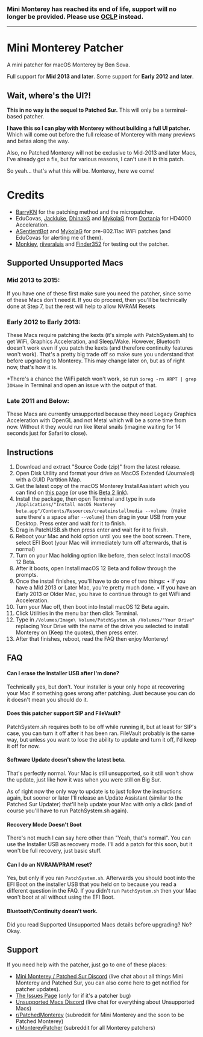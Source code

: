 
### Mini Monterey has reached its end of life, support will no longer be provided. Please use [OCLP](https://github.com/dortania/OpenCore-Legacy-Patcher/) instead.

---

# Mini Monterey Patcher

A mini patcher for macOS Monterey by Ben Sova.

Full support for **Mid 2013 and later**. Some support for **Early 2012 and later**.

## Wait, where's the UI?!
**This in no way is the sequel to Patched Sur.** This will only be a terminal-based patcher.

**I have this so I can play with Monterey without building a full UI patcher.** Which will come out before the full release of Monterey with many previews and betas along the way.

Also, no Patched Monterey will not be exclusive to Mid-2013 and later Macs, I've already got a fix, but for various reasons, I can't use it in this patch.

So yeah... that's what this will be. Monterey, here we come!

# Credits
- [BarryKN](https://github.com/barrykn) for the patching method and the micropatcher.
- EduCovas, [Jackluke](https://github.com/jacklukem), [DhinakG](https://github.com/DhinakG) and [MykolaG](https://github.com/khronokernel) from [Dortania](https://github.com/dortania) for HD4000 Acceleration.
- [ASentientBot](https://github.com/ASentientBot) and [MykolaG](https://github.com/khronokernel) for pre-802.11ac WiFi patches (and EduCovas for alerting me of them).
- [Monkiey](https://github.com/Monkiey), [riiveraluis](https://github.com/riiveraluis) and [Finder352](https://www.youtube.com/channel/UC1ANuAzvOToCVizzck3JjPg) for testing out the patcher. 

## Supported Unsupported Macs
### Mid 2013 to 2015:
If you have one of these first make sure you need the patcher, since some of these Macs don't need it. If you do proceed, then you'll be technically done at Step 7, but the rest will help to allow NVRAM Resets

### Early 2012 to Early 2013:
These Macs require patching the kexts (it's simple with PatchSystem.sh) to get WiFi, Graphics Acceleration, and Sleep/Wake. However, Bluetooth doesn't work even if you patch the kexts (and therefore continuity features won't work). That's a pretty big trade off so make sure you understand that before upgrading to Monterey. This may change later on, but as of right now, that's how it is.

\*There's a chance the WiFi patch won't work, so run `ioreg -rn ARPT | grep IOName` in Terminal and open an issue with the output of that.

### Late 2011 and Below:
These Macs are currently unsupported because they need Legacy Graphics Acceleration with OpenGL and not Metal which will be a some time from now. Without it they would run like literal snails (imagine waiting for 14 seconds just for Safari to close).

## Instructions
1. Download and extract "Source Code (zip)" from the latest release.
2. Open Disk Utility and format your drive as MacOS Extended (Journaled) with a GUID Partition Map.
3. Get the latest copy of the macOS Monterey InstallAssistant which you can find on [this page](https://mrmacintosh.com/macos-12-monterey-full-installer-database-download-directly-from-apple/) (or use this [Beta 2 link](http://swcdn.apple.com/content/downloads/54/23/071-59953-A_U9D4NB05NR/nqzt71pnylsuux326a4vqexb33oz0auhas/InstallAssistant.pkg)).
4. Install the package, then open Terminal and type in `sudo /Applications/"Install macOS Monterey beta.app"/Contents/Resources/createinstallmedia --volume ` (make sure there's a space after `--volume`) then drag in your USB from your Desktop. Press enter and wait for it to finish.
5. Drag in PatchUSB.sh then press enter and wait for it to finish.
6. Reboot your Mac and hold option until you see the boot screen. There, select EFI Boot (your Mac will immediately turn off afterwards, that is normal)
7. Turn on your Mac holding option like before, then select Install macOS 12 Beta.
8. After it boots, open Install macOS 12 Beta and follow through the prompts.
9. Once the install finishes, you'll have to do one of two things:
    • If you have a Mid 2013 or Later Mac, you're pretty much done.
    • If you have an Early 2013 or Older Mac, you have to continue through to get WiFi and Acceleration.
10. Turn your Mac off, then boot into Install macOS 12 Beta again.
11. Click Utilities in the menu bar then click Terminal.
12. Type in `/Volumes/Image\ Volume/PatchSystem.sh /Volumes/"Your Drive"` replacing Your Drive with the name of the drive you selected to install Monterey on (Keep the quotes), then press enter.
13. After that finishes, reboot, read the FAQ then enjoy Monterey!

## FAQ
#### Can I erase the Installer USB after I'm done?
Technically yes, but don't. Your installer is your only hope at recovering your Mac if something goes wrong after patching. Just because you can do it doesn't mean you should do it.

#### Does this patcher support SIP and FileVault?
PatchSystem.sh requires both to be off while running it, but at least for SIP's case, you can turn it off after it has been ran. FileVault probably is the same way, but unless you want to lose the ability to update and turn it off, I'd keep it off for now.

#### Software Update doesn't show the latest beta.
That's perfectly normal. Your Mac is still unsupported, so it still won't show the update, just like how it was when you were still on Big Sur.

As of right now the only way to update is to just follow the instructions again, but sooner or later I'll release an Update Assistant (similar to the Patched Sur Updater) that'll help update your Mac with only a click (and of course you'll have to run PatchSystem.sh again).

#### Recovery Mode Doesn't Boot
There's not much I can say here other than "Yeah, that's normal". You can use the Installer USB as recovery mode. I'll add a patch for this soon, but it won't be full recovery, just basic stuff.

#### Can I do an NVRAM/PRAM reset?
Yes, but only if you ran `PatchSystem.sh`. Afterwards you should boot into the EFI Boot on the installer USB that you held on to because you read a different question in the FAQ. If you didn't run `PatchSystem.sh` then your Mac won't boot at all without using the EFI Boot.

#### Bluetooth/Continuity doesn't work.

Did you read Supported Unsupported Macs details before upgrading? No? Okay.

## Support

If you need help with the patcher, just go to one of these places:

- [Mini Monterey / Patched Sur Discord](https://discord.gg/2DxVn4HDX6) (live chat about all things Mini Monterey and Patched Sur, you can also come here to get notified for patcher updates).
- [The Issues Page](https://github.com/Ursinia/Mini-Monterey-Patcher/issues) (*only* for if it's a patcher bug)
- [Unsupported Macs Discord](https://discord.gg/XbbWAsE) (live chat for everything about Unsupported Macs)
- [r/PatchedMonterey](https://reddit.com/r/PatchedMonterey) (subreddit for Mini Monterey and the soon to be Patched Monterey)
- [r/MontereyPatcher](https://reddit.com/r/MontereyPatcher) (subreddit for all Monterey patchers)
